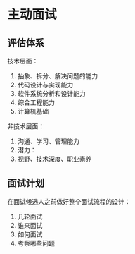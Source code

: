 # 主动面试

## 评估体系

技术层面：

1. 抽象、拆分、解决问题的能力
2. 代码设计与实现能力
3. 软件系统分析和设计能力
4. 综合工程能力
5. 计算机基础

非技术层面：

1. 沟通、学习、管理能力
2. 潜力：
3. 视野、技术深度、职业素养

## 面试计划

在面试候选人之前做好整个面试流程的设计：

1. 几轮面试
2. 谁来面试
3. 如何面试
4. 考察哪些问题

